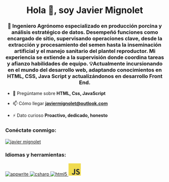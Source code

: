 <h1 align="center">Hola 👋, soy Javier Mignolet</h1>
<h3 align="center">🌾 Ingeniero Agrónomo especializado en producción porcina y análisis estratégico de datos. Desempeñó funciones como encargado de sitio, supervisando operaciones clave, desde la extracción y procesamiento del semen hasta la inseminación artificial y el manejo sanitario del plantel reproductor. Mi experiencia se extiende a la supervisión donde coordina tareas y afianzo habilidades de equipo. 💡Actualmente incursionando en el mundo del desarrollo web, adaptando conocimientos en HTML, CSS, Java Script y actualizándonos en desarrollo Front End.</h3>

- 💬 Pregúntame sobre **HTML, Css, JavaScript**

- 📫 Cómo llegar **javiermignolet@outlook.com**

- ⚡ Dato curioso **Proactivo, dedicado, honesto**

<h3 align="left">Conéctate conmigo:</h3>
<p align="left">
<a href= "https://www.linkedin.com/in/javier-mignolet-66815615b/" target="blank"><img align="center" src="https://raw.githubusercontent.com/rahuldkjain/github-profile-readme-generator/ master/src/images/icons/Social/linked-in-alt.svg" alt="javier mignolet" altura="30" anchura="40" /></a>
</p>

<h3 align="left">Idiomas y herramientas:</h3>
<p align="left"> <a href="https://appwrite.io" target="_blank" rel="noreferrer"> <img src= "https://www.vectorlogo.zone/logos/appwriteio/appwriteio-icon.svg" alt="appwrite" ancho="40" alto="40"/> </a> <a href="https:/ /www.w3schools.com/cs/" target="_blank" rel="noreferrer"> <img src="https://raw.githubusercontent.com/devicons/devicon/master/icons/csharp/csharp-original. svg" alt="csharp" ancho="40" alto="40"/> </a> <a href="https://www.w3schools.com/css/" target="_blank" rel="noreferrer "> <imagen src="https://raw.githubusercontent.com/devicons/devicon/master/icons/css3/css3-original-wordmark.svg" alt="css3" ancho="40" alto="40"/> </ a> <a href="https://www.w3.org/html/" target="_blank" rel="noreferrer"> <img src="https://raw.githubusercontent.com/devicons/devicon/ maestro/iconos/html5/html5-original-wordmark.svg" alt="html5" width="40" height="40"/> </a> <a href="https://developer.mozilla.org/es-ES/docs/Web/JavaScript" target="_blank" rel="noreferrer"> <img src="https://raw.githubusercontent.com/devicons/devicon/master/icons/javascript/javascript-original.svg" alt="javascript" width="40" height="40"/> </a> </p>

